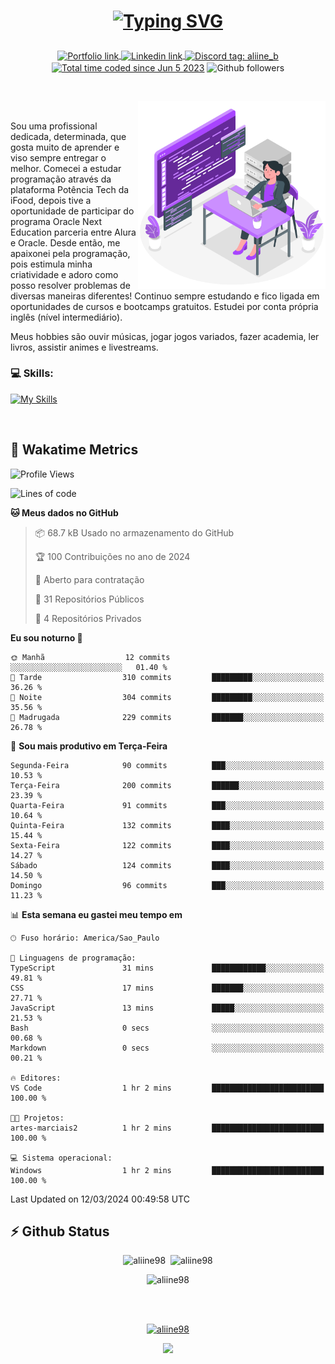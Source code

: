 # <p align = "center"><a href="https://git.io/typing-svg"><img src="https://readme-typing-svg.demolab.com?font=Nova+Mono&size=28&duration=4000&pause=1000&color=980DE6&vCenter=true&random=false&width=480&lines=%E2%9C%A8Ol%C3%A1%2C+sou+Aline+Bevilacqua;%E2%9C%A8Desenvolvedora+Web+Frontend!" alt="Typing SVG" /></a></p>

<p align = "center">
    <a href="https://aliine98.github.io" target="_blank">
        <img alt="Portfolio link" align="center" src = "https://img.shields.io/badge/portfolio-8A2BE2?style=for-the-badge">
    </a>
    <a href="https://www.linkedin.com/in/aline-bevilacqua/" target="_blank">
        <img alt="Linkedin link" align="center" src = "https://img.shields.io/badge/LinkedIn-0077B5?style=for-the-badge&logo=linkedin&logoColor=white">
    </a>
    <a href="https://discord.com/" target="_blank">
        <img alt="Discord tag: aliine_b" align="center" src="https://img.shields.io/badge/-aliine__b-5865f2?style=flat-square&logo=Discord&logoColor=FFF" height="28">
    </a>
    <a href="https://wakatime.com/@aliine"><img src="https://wakatime.com/badge/user/d705bdc6-1244-4026-9380-8de8c1599f8d.svg?style=for-the-badge" alt="Total time coded since Jun 5 2023" align="center"/></a>
    <img alt="Github followers" align="center" src="https://img.shields.io/github/followers/Aliine98?style=for-the-badge&color=bf0f47&logo=github&logoColor=white">
</p><br>

<a href="https://storyset.com/"><img src="./assets/coding-amico.svg" width="300" align="right"></a>

<div align="left">
<br>

Sou uma profissional dedicada, determinada, que gosta muito de aprender e viso sempre entregar o melhor. Comecei a estudar programação através da plataforma Potência Tech da iFood, depois tive a oportunidade de participar do programa Oracle Next Education parceria entre Alura e Oracle. Desde então, me apaixonei pela programação, pois estimula minha criatividade e adoro como posso resolver problemas de diversas maneiras diferentes! Continuo sempre estudando e fico ligada em oportunidades de cursos e bootcamps gratuitos.
Estudei por conta própria inglês (nível intermediário).

Meus hobbies são ouvir músicas, jogar jogos variados, fazer academia, ler livros, assistir animes e livestreams.

### 💻 Skills:
[![My Skills](https://skillicons.dev/icons?i=html,css,js,bootstrap,tailwind,ts,mysql,angular,react,java)](https://skillicons.dev)
</div>
<br>

## 🚀 Wakatime Metrics

<!--START_SECTION:waka-->
![Profile Views](http://img.shields.io/badge/Visualizac%C3%B5es%20do%20perfil-0-blue)

![Lines of code](https://img.shields.io/badge/Desde%20o%20Hello%20World%20eu%20escrevi-177.3%20thousand%20linhas%20de%20c%C3%B3digo-blue)

**🐱 Meus dados no GitHub** 

> 📦 68.7 kB Usado no armazenamento do GitHub 
 > 
> 🏆 100 Contribuições no ano de 2024
 > 
> 💼 Aberto para contratação
 > 
> 📜 31 Repositórios Públicos 
 > 
> 🔑 4 Repositórios Privados 
 > 
**Eu sou noturno 🦉** 

```text
🌞 Manhã                  12 commits          ░░░░░░░░░░░░░░░░░░░░░░░░░   01.40 % 
🌆 Tarde                  310 commits         █████████░░░░░░░░░░░░░░░░   36.26 % 
🌃 Noite                  304 commits         █████████░░░░░░░░░░░░░░░░   35.56 % 
🌙 Madrugada              229 commits         ███████░░░░░░░░░░░░░░░░░░   26.78 % 
```
📅 **Sou mais produtivo em Terça-Feira** 

```text
Segunda-Feira            90 commits          ███░░░░░░░░░░░░░░░░░░░░░░   10.53 % 
Terça-Feira              200 commits         ██████░░░░░░░░░░░░░░░░░░░   23.39 % 
Quarta-Feira             91 commits          ███░░░░░░░░░░░░░░░░░░░░░░   10.64 % 
Quinta-Feira             132 commits         ████░░░░░░░░░░░░░░░░░░░░░   15.44 % 
Sexta-Feira              122 commits         ████░░░░░░░░░░░░░░░░░░░░░   14.27 % 
Sábado                   124 commits         ████░░░░░░░░░░░░░░░░░░░░░   14.50 % 
Domingo                  96 commits          ███░░░░░░░░░░░░░░░░░░░░░░   11.23 % 
```


📊 **Esta semana eu gastei meu tempo em** 

```text
🕑︎ Fuso horário: America/Sao_Paulo

💬 Linguagens de programação: 
TypeScript               31 mins             ████████████░░░░░░░░░░░░░   49.81 % 
CSS                      17 mins             ███████░░░░░░░░░░░░░░░░░░   27.71 % 
JavaScript               13 mins             █████░░░░░░░░░░░░░░░░░░░░   21.53 % 
Bash                     0 secs              ░░░░░░░░░░░░░░░░░░░░░░░░░   00.68 % 
Markdown                 0 secs              ░░░░░░░░░░░░░░░░░░░░░░░░░   00.21 % 

🔥 Editores: 
VS Code                  1 hr 2 mins         █████████████████████████   100.00 % 

🐱‍💻 Projetos: 
artes-marciais2          1 hr 2 mins         █████████████████████████   100.00 % 

💻 Sistema operacional: 
Windows                  1 hr 2 mins         █████████████████████████   100.00 % 
```


 Last Updated on 12/03/2024 00:49:58 UTC
<!--END_SECTION:waka-->
 
## ⚡ Github Status

<p align="center"><img src="https://my-github-readme-stats-aliine98.vercel.app/api?username=aliine98&show_icons=true&locale=en&theme=radical" alt="aliine98" />&nbsp;&nbsp;<img src="https://my-github-readme-stats-aliine98.vercel.app/api/top-langs?username=aliine98&show_icons=true&locale=en&layout=compact&theme=radical&exclude_repo=my-github-readme-stats,my-github-readme-streak-stats,github-readme-streak-stats,ajax-com-js-puro" alt="aliine98" /></p>

<p align="center"><img src="https://streak-stats.demolab.com?user=aliine98&theme=radical" alt="aliine98" /></p>

<br><br>
<p align="center"> <a href="https://github.com/ryo-ma/github-profile-trophy" target="_blank"><img src="https://github-profile-trophy.vercel.app/?username=aliine98&theme=radical&column=4" alt="aliine98" /></a> </p>

<p align="center"><img src="https://media4.giphy.com/media/C1bBFL2dMQxA4/giphy.gif?cid=ecf05e47z7xqxd7gboyuplq95r7v869x9bi8msk1upllpme2&ep=v1_gifs_search&rid=giphy.gif&ct=g" width="700"></p>
